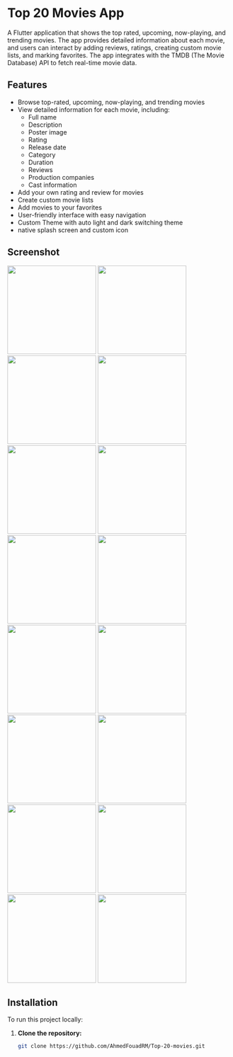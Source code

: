 # Top 20 Movies App

A Flutter application that shows the top rated, upcoming, now-playing, and trending movies. The app provides detailed information about each movie, and users can interact by adding reviews, ratings, creating custom movie lists, and marking favorites. The app integrates with the TMDB (The Movie Database) API to fetch real-time movie data.

## Features

- Browse top-rated, upcoming, now-playing, and trending movies
- View detailed information for each movie, including:
  - Full name
  - Description
  - Poster image
  - Rating
  - Release date
  - Category
  - Duration
  - Reviews
  - Production companies
  - Cast information
- Add your own rating and review for movies
- Create custom movie lists
- Add movies to your favorites
- User-friendly interface with easy navigation
- Custom Theme with auto light and dark switching theme
- native splash screen and custom icon

## Screenshot

<!-- Add a screenshot of your app here when available -->
<img src="Screenshots\Screenshot17.jpg" width="200"> <img src="Screenshots\Screenshot2.jpg" width="200"> <img src="Screenshots\Screenshot1.jpg" width="200"> <img src="Screenshots\Screenshot3.jpg" width="200"> <img src="Screenshots\Screenshot4.jpg" width="200"> <img src="Screenshots\Screenshot5.jpg" width="200"> <img src="Screenshots\Screenshot6.jpg" width="200"> <img src="Screenshots\Screenshot16.jpg" width="200"> <img src="Screenshots\Screenshot7.jpg" width="200"> <img src="Screenshots\Screenshot11.jpg" width="200"> <img src="Screenshots\Screenshot12.jpg" width="200"> <img src="Screenshots\Screenshot13.jpg" width="200"> <img src="Screenshots\Screenshot14.jpg" width="200"> <img src="Screenshots\Screenshot15.jpg" width="200"> <img src="Screenshots\Screenshot8.jpg" width="200"> <img src="Screenshots\Screenshot10.jpg" width="200">

## Installation

To run this project locally:

1. **Clone the repository:**

   ```bash
   git clone https://github.com/AhmedFouadRM/Top-20-movies.git